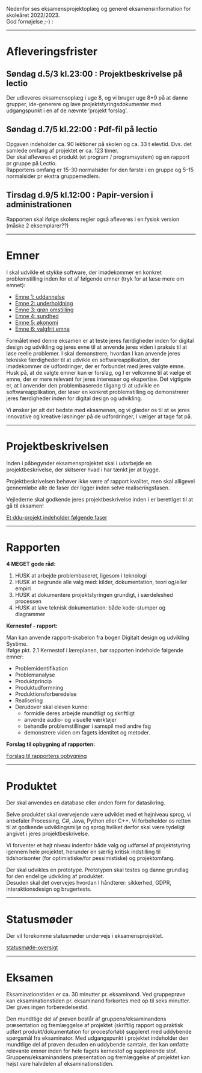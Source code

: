 Nedenfor ses eksamensprojektoplæg og generel eksamensinformation for skoleåret 2022/2023.   
God fornøjelse ;-) :

----------------------------------------------------------------------------------------

# Afleveringsfrister

## Søndag d.5/3 kl.23:00 : Projektbeskrivelse på lectio

Der udleveres eksamensoplæg i uge 8, og vi bruger uge 8+9 på at danne grupper, ide-generere og lave projektstyringsdokumenter med udgangspunkt i en af de nævnte ’projekt forslag’.  

## Søndag d.7/5 kl.22:00 : Pdf-fil på lectio

Opgaven indeholder ca. 90 lektioner på skolen og ca. 33 t elevtid. Dvs. det samlede omfang af projektet er ca. 123 timer.         
Der skal afleveres et produkt (et program / programsystem) og en rapport pr gruppe på Lectio.         
Rapportens omfang er 15-30 normalsider for den første i en gruppe og 5-15 normalsider pr ekstra gruppemedlem.     

## Tirsdag d.9/5 kl.12:00 : Papir-version i administrationen  

Rapporten skal ifølge skolens regler også afleveres i en fysisk version (måske 2 eksemplarer??)

----------------------------------------------------------------------------------------

# Emner


I skal udvikle et stykke software, der imødekommer en konkret problemstilling inden for et af følgende emner (tryk for at læse mere om emnet):

- [Emne 1: uddannelse](emne1_uddannelse.md)
- [Emne 2: underholdning](emne2_underholdning.md)
- [Emne 3: grøn omstilling](emne3_klima.md)
- [Emne 4: sundhed](emne4_sundhed.md)
- [Emne 5: økonomi](emne5_money.md)
- [Emne 6: valgfrit emne](emne6_valgfri.md)

Formålet med denne eksamen er at teste jeres færdigheder inden for digital design og udvikling og jeres evne til at anvende jeres viden i praksis til at løse reelle problemer. I skal demonstrere, hvordan I kan anvende jeres tekniske færdigheder til at udvikle en softwareapplikation, der imødekommer de udfordringer, der er forbundet med jeres valgte emne.   
Husk på, at de valgte emner kun er forslag, og I er velkomne til at vælge et emne, der er mere relevant for jeres interesser og ekspertise. Det vigtigste er, at I anvender den problembaserede tilgang til at udvikle en softwareapplikation, der løser en konkret problemstilling og demonstrerer jeres færdigheder inden for digital design og udvikling.   

Vi ønsker jer alt det bedste med eksamenen, og vi glæder os til at se jeres innovative og kreative løsninger på de udfordringer, I vælger at tage fat på.

----------------------------------------------------------------------------------------

# Projektbeskrivelsen

Inden i påbegynder eksamensprojektet skal i udarbejde en projektbeskrivelse, der skitserer hvad i har tænkt jer at bygge.    

Projektbeskrivelsen behøver ikke være af rapport kvalitet, men skal alligevel gennemløbe alle de faser der ligger inden selve realiseringsfasen.    

Vejlederne skal godkende jeres projektbeskrivelse inden i er berettiget til at gå til eksamen!  

<a href="https://digitaltdesignlyngby.github.io/projektarbejdet/Elevversion%20-%20projektarbejdets%20forberedelsesfaser.pdf" target="_blank">Et ddu-projekt indeholder følgende faser</a>

----------------------------------------------------------------------------------------

# Rapporten   

**4 MEGET gode råd:**   

1. HUSK at arbejde problembaseret, ligesom i teknologi
2. HUSK at begrunde alle valg med: kilder, dokumentation, teori og/eller empiri
3. HUSK at  dokumentere projektstyringen grundigt, i særdeleshed processen
4. HUSK at lave teknisk dokumentation: både kode-stumper og diagrammer   

**Kernestof - rapport:**     

Man kan anvende rapport-skabelon fra bogen Digitalt design og udvikling Systime.  
Ifølge pkt. 2.1 Kernestof i læreplanen, bør rapporten indeholde følgende emner:
- Problemidentifikation  
- Problemanalyse  
- Produktprincip  
- Produktudformning  
- Produktionsforberedelse  
- Realisering  
- Derudover skal eleven kunne:
  - formidle deres arbejde mundtligt og skriftligt  
  - anvende audio- og visuelle værktøjer  
  - behandle problemstillinger i samspil med andre fag  
  - demonstrere viden om fagets identitet og metoder.

**Forslag til opbygning af rapporten:**    

<a href="https://digitaltdesignlyngby.github.io/rapport_opbygning.html" target="_blank">Forslag til rapportens opbygning</a>  

----------------------------------------------------------------------------------------

# Produktet

Der skal anvendes en database eller anden form for datasikring.  

Selve produktet skal overvejende være udviklet med et højniveau sprog, vi anbefaler Processing, C#, Java, Python eller C++. Vi forbeholder os retten til at godkende udviklingsmiljø og sprog hvilket derfor skal være tydeligt angivet i jeres projektbeskrivelse.

Vi forventer et højt niveau indenfor både valg og udførsel af projektstyring igennem hele projektet, herunder en særlig kritisk indstilling til tidshorisonter (for optimistiske/for pessimistiske) og projektomfang.  

Der skal udvikles en prototype. Prototypen skal testes og danne grundlag for den endelige udvikling af produktet.  
Desuden skal det overvejes hvordan I håndterer: sikkerhed, GDPR, interaktionsdesign og brugertests.

----------------------------------------------------------------------------------------

# Statusmøder

Der vil forekomme statusmøder undervejs i eksamensprojektet.  

[statusmøde-oversigt](statusmeets.md)

----------------------------------------------------------------------------------------

# Eksamen

Eksaminationstiden er ca. 30 minutter pr. eksaminand. Ved gruppeprøve kan eksaminationstiden pr. eksaminand forkortes med op til seks minutter. Der gives ingen forberedelsestid.    

Den mundtlige del af prøven består af gruppens/eksaminandens præsentation og fremlæggelse
af projektet (skriftlig rapport og praktisk udført produkt/dokumentation for procesforløb)
suppleret med uddybende spørgsmål fra eksaminator. Med udgangspunkt i projektet indeholder den mundtlige del af prøven desuden en uddybende samtale, der kan omfatte relevante
emner inden for hele fagets kernestof og supplerende stof. Gruppens/eksaminandens præsentation og fremlæggelse af projektet kan højst vare halvdelen af eksaminationstiden.
